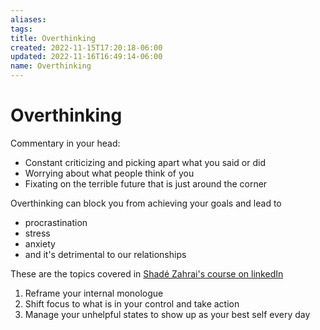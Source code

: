 ```yaml
---
aliases: 
tags: 
title: Overthinking
created: 2022-11-15T17:20:18-06:00
updated: 2022-11-16T16:49:14-06:00
name: Overthinking
---
```

# Overthinking

Commentary in your head:
- Constant criticizing and picking apart what you said or did
- Worrying about what people think of you
- Fixating on the terrible future that is just around the corner

Overthinking can block you from achieving your goals and lead to
- procrastination
- stress
- anxiety
- and it's detrimental to our relationships

These are the topics covered in [Shadé Zahrai's course on linkedIn](https://www.linkedin.com/learning/nano-tips-to-stop-overthinking-with-shade-zahrai/getting-into-a-positive-mindset?u=0)

1. Reframe your internal monologue
2. Shift focus to what is in your control and take action
3. Manage your unhelpful states to show up as your best self every day

